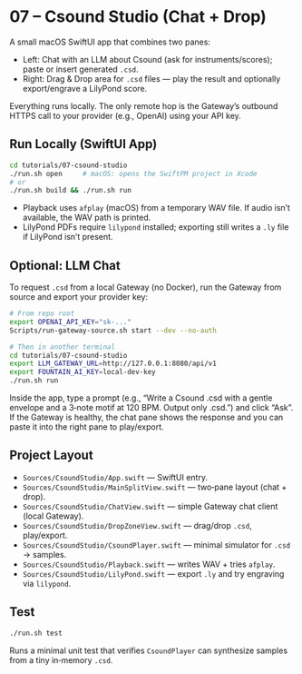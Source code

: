 # 07 – Csound Studio (Chat + Drop)

A small macOS SwiftUI app that combines two panes:
- Left: Chat with an LLM about Csound (ask for instruments/scores); paste or insert generated `.csd`.
- Right: Drag & Drop area for `.csd` files — play the result and optionally export/engrave a LilyPond score.

Everything runs locally. The only remote hop is the Gateway’s outbound HTTPS call to your provider (e.g., OpenAI) using your API key.

## Run Locally (SwiftUI App)

```bash
cd tutorials/07-csound-studio
./run.sh open     # macOS: opens the SwiftPM project in Xcode
# or
./run.sh build && ./run.sh run
```

- Playback uses `afplay` (macOS) from a temporary WAV file. If audio isn’t available, the WAV path is printed.
- LilyPond PDFs require `lilypond` installed; exporting still writes a `.ly` file if LilyPond isn’t present.

## Optional: LLM Chat

To request `.csd` from a local Gateway (no Docker), run the Gateway from source and export your provider key:

```bash
# From repo root
export OPENAI_API_KEY="sk-..."
Scripts/run-gateway-source.sh start --dev --no-auth

# Then in another terminal
cd tutorials/07-csound-studio
export LLM_GATEWAY_URL=http://127.0.0.1:8080/api/v1
export FOUNTAIN_AI_KEY=local-dev-key
./run.sh run
```

Inside the app, type a prompt (e.g., “Write a Csound .csd with a gentle envelope and a 3‑note motif at 120 BPM. Output only .csd.”) and click “Ask”. If the Gateway is healthy, the chat pane shows the response and you can paste it into the right pane to play/export.

## Project Layout

- `Sources/CsoundStudio/App.swift` — SwiftUI entry.
- `Sources/CsoundStudio/MainSplitView.swift` — two‑pane layout (chat + drop).
- `Sources/CsoundStudio/ChatView.swift` — simple Gateway chat client (local Gateway).
- `Sources/CsoundStudio/DropZoneView.swift` — drag/drop `.csd`, play/export.
- `Sources/CsoundStudio/CsoundPlayer.swift` — minimal simulator for `.csd` → samples.
- `Sources/CsoundStudio/Playback.swift` — writes WAV + tries `afplay`.
- `Sources/CsoundStudio/LilyPond.swift` — export `.ly` and try engraving via `lilypond`.

## Test

```bash
./run.sh test
```

Runs a minimal unit test that verifies `CsoundPlayer` can synthesize samples from a tiny in‑memory `.csd`.

